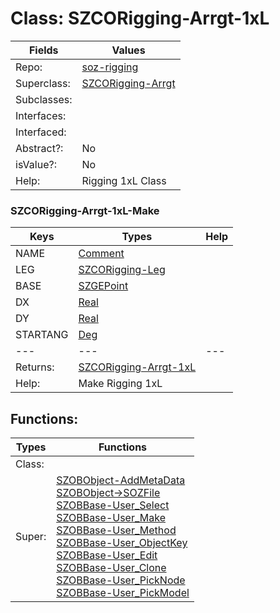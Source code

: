 
# Class:	SZCORigging-Arrgt-1xL

| Fields | Values |
| --------- | --------- |
| Repo: | [soz-rigging](/repos/soz-rigging.html) |
| Superclass: | [SZCORigging-Arrgt](SZCORigging-Arrgt.html) |
| Subclasses: |  |
| Interfaces: |  |
| Interfaced: |  |
| Abstract?: | No |
| isValue?: | No |
| Help: | Rigging 1xL Class |

### SZCORigging-Arrgt-1xL-Make

| Keys | Types | Help |
| --------- | --------- | --------- |
| NAME | [Comment](Comment.html) |  |
| LEG | [SZCORigging-Leg](SZCORigging-Leg.html) |  |
| BASE | [SZGEPoint](SZGEPoint.html) |  |
| DX | [Real](Real.html) |  |
| DY | [Real](Real.html) |  |
| STARTANG | [Deg](Deg.html) |  |
| --- | --- | --- |
| Returns: | [SZCORigging-Arrgt-1xL](SZCORigging-Arrgt-1xL.html) |
| Help: | Make Rigging 1xL |


## Functions:

| Types | Functions |
| --------- | --------- |
| Class: |  |
| Super: | [SZOBObject-AddMetaData](SZOBObject.html) <br> [SZOBObject->SOZFile](SZOBObject.html) <br> [SZOBBase-User_Select](SZOBBase.html) <br> [SZOBBase-User_Make](SZOBBase.html) <br> [SZOBBase-User_Method](SZOBBase.html) <br> [SZOBBase-User_ObjectKey](SZOBBase.html) <br> [SZOBBase-User_Edit](SZOBBase.html) <br> [SZOBBase-User_Clone](SZOBBase.html) <br> [SZOBBase-User_PickNode](SZOBBase.html) <br> [SZOBBase-User_PickModel](SZOBBase.html) |


